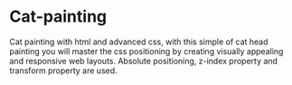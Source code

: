 # Cat-painting
Cat painting with html and advanced css, with this simple of cat head painting you will master the css positioning by creating visually appealing and responsive web layouts.
Absolute positioning, z-index property and transform property are used.
